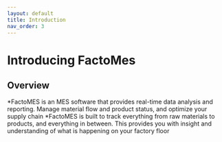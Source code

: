 ```yaml
---
layout: default
title: Introduction
nav_order: 3
---
```

# Introducing FactoMes

## Overview
 *FactoMES is an MES software that provides real-time data analysis and reporting. Manage material flow and product status, and optimize your supply chain
 *FactoMES is built to track everything from raw materials to products, and everything in between. This provides you with insight and understanding of what is happening on your factory floor
